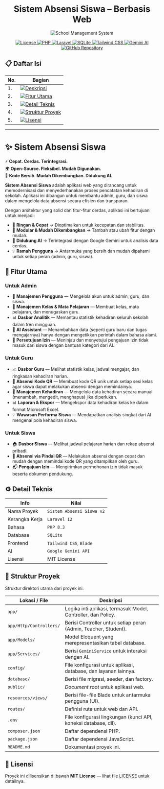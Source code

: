 # <div align='center'>Sistem Absensi Siswa – Berbasis Web</div>

<div align='center'>

![School Management System](https://files.cloudkuimages.guru/images/HFiLkuUz.jpg)

<!-- Project & Social Badges -->
<p align="center">
  <!-- License -->
  <a href="https://opensource.org/licenses/MIT">
    <img src="https://img.shields.io/badge/License-MIT-0A66C2?style=for-the-badge&logo=mit&logoColor=white" alt="License"/>
  </a>
  
  <!-- PHP Version -->
  <a href="https://www.php.net/">
    <img src="https://img.shields.io/badge/PHP-8.3-777BB4?style=for-the-badge&logo=php&logoColor=white" alt="PHP"/>
  </a>

  <!-- Laravel Version -->
  <a href="https://laravel.com/">
    <img src="https://img.shields.io/badge/Laravel-12-FF2D20?style=for-the-badge&logo=laravel&logoColor=white" alt="Laravel"/>
  </a>
  
  <!-- SQLite -->
  <a href="https://www.sqlite.org/index.html">
    <img src="https://img.shields.io/badge/SQLite-Database-003B57?style=for-the-badge&logo=sqlite&logoColor=white" alt="SQLite"/>
  </a>

  <!-- Tailwind CSS -->
  <a href="https://tailwindcss.com/">
    <img src="https://img.shields.io/badge/Tailwind%20CSS-Styling-06B6D4?style=for-the-badge&logo=tailwindcss&logoColor=white" alt="Tailwind CSS"/>
  </a>

  <!-- Gemini AI -->
  <a href="https://gemini.google.com/">
    <img src="https://img.shields.io/badge/Gemini-AI%20Powered-4285F4?style=for-the-badge&logo=google&logoColor=white" alt="Gemini AI"/>
  </a>

  <!-- GitHub Repository -->
  <a href="https://github.com/biezz-2/absensi-siswa-v2">
    <img src="https://img.shields.io/badge/GitHub-Repository-181717?style=for-the-badge&logo=github&logoColor=white" alt="GitHub Repository"/>
  </a>
</p>

</div>

## 📋 Daftar Isi

| No. | Bagian |
|-----|---------|
| 1. | [![Deskripsi](https://img.shields.io/badge/📖-Deskripsi-blue?style=for-the-badge)](#-sistem-absensi-siswa)
| 2. | [![Fitur Utama](https://img.shields.io/badge/📂-Fitur_Utama-green?style=for-the-badge)](#-fitur-utama)
| 3. | [![Detail Teknis](https://img.shields.io/badge/⚙️-Detail_Teknis-purple?style=for-the-badge)](#-detail-teknis)
| 4. | [![Struktur Proyek](https://img.shields.io/badge/🧱-Struktur-yellow?style=for-the-badge)](#-struktur-proyek)
| 5. | [![Lisensi](https://img.shields.io/badge/📜-Lisensi-0A66C2?style=for-the-badge)](#-lisensi)

---

# ✨ Sistem Absensi Siswa

⚡ **Cepat. Cerdas. Terintegrasi.**  
🌍 **Open-Source. Fleksibel. Mudah Digunakan.**  
🔧 **Kode Bersih. Mudah Dikembangkan. Didukung AI.**

**Sistem Absensi Siswa** adalah aplikasi web yang dirancang untuk memodernisasi dan menyederhanakan proses pencatatan kehadiran di sekolah. Aplikasi ini dibangun untuk membantu admin, guru, dan siswa dalam mengelola data absensi secara efisien dan transparan.

Dengan arsitektur yang solid dan fitur-fitur cerdas, aplikasi ini bertujuan untuk menjadi:
- 🚀 **Ringan & Cepat** → Dioptimalkan untuk kecepatan dan stabilitas.
- 🧩 **Modular & Mudah Dikembangkan** → Tambah atau ubah fitur dengan mudah.
- 🤖 **Didukung AI** → Terintegrasi dengan Google Gemini untuk analisis data cerdas.
- 💡 **Ramah Pengguna** → Antarmuka yang bersih dan mudah dipahami untuk setiap peran (admin, guru, siswa).

## 📂 Fitur Utama

### Untuk Admin
- 👤 **Manajemen Pengguna** — Mengelola akun untuk admin, guru, dan siswa.
- 🏫 **Manajemen Kelas & Mata Pelajaran** — Membuat kelas, mata pelajaran, dan menugaskan guru.
- 📊 **Dasbor Analitik** — Memantau statistik kehadiran seluruh sekolah dalam tren mingguan.
- 🤖 **AI Assistant** — Menambahkan data (seperti guru baru dan tugas mengajarnya) hanya dengan mengetikkan perintah dalam bahasa alami.
- 📄 **Persetujuan Izin** — Meninjau dan menyetujui pengajuan izin tidak masuk dari siswa dengan bantuan kategori dari AI.

### Untuk Guru
- 📈 **Dasbor Guru** — Melihat statistik kelas, jadwal mengajar, dan ringkasan kehadiran harian.
- 📱 **Absensi Kode QR** — Membuat kode QR unik untuk setiap sesi kelas agar siswa dapat melakukan absensi dengan memindainya.
- 📝 **Manajemen Kehadiran** — Mengelola data kehadiran secara manual (menambah, mengedit, menghapus) jika diperlukan.
- 📊 **Laporan & Ekspor** — Mengekspor data kehadiran kelas ke dalam format Microsoft Excel.
- 💡 **Wawasan Performa Siswa** — Mendapatkan analisis singkat dari AI mengenai pola kehadiran siswa.

### Untuk Siswa
- 🏠 **Dasbor Siswa** — Melihat jadwal pelajaran harian dan rekap absensi pribadi.
- 📲 **Absensi via Pindai QR** — Melakukan absensi dengan cepat dan mudah dengan memindai kode QR yang ditampilkan oleh guru.
- 📬 **Pengajuan Izin** — Mengirimkan permohonan izin tidak masuk beserta dokumen pendukung.

## ⚙️ Detail Teknis

| Info            | Nilai                              |
|-----------------|------------------------------------|
| Nama Proyek     | `Sistem Absensi Siswa v2`            |
| Kerangka Kerja  | `Laravel 12`                       |
| Bahasa          | `PHP 8.3`                          |
| Database        | `SQLite`                           |
| Frontend        | `Tailwind CSS`, `Blade`            |
| AI              | `Google Gemini API`                |
| Lisensi         | MIT License                        |

## 🧱 Struktur Proyek

Struktur direktori utama dari proyek ini:

| Lokasi / File         | Deskripsi |
|-----------------------|-------------|
| `app/`                | Logika inti aplikasi, termasuk Model, Controller, dan Policy. |
| `app/Http/Controllers/` | Berisi Controller untuk setiap peran (Admin, Teacher, Student). |
| `app/Models/`         | Model Eloquent yang merepresentasikan tabel database. |
| `app/Services/`       | Berisi `GeminiService` untuk interaksi dengan AI. |
| `config/`             | File konfigurasi untuk aplikasi, database, dan layanan lainnya. |
| `database/`           | Berisi file migrasi, seeder, dan factory. |
| `public/`             | *Document root* untuk aplikasi web. |
| `resources/views/`    | Berisi file-file Blade untuk antarmuka pengguna (UI). |
| `routes/`             | Definisi rute untuk web dan API. |
| `.env`                | File konfigurasi lingkungan (kunci API, koneksi database, dll). |
| `composer.json`       | Daftar dependensi PHP. |
| `package.json`        | Daftar dependensi JavaScript. |
| `README.md`           | Dokumentasi proyek ini. |

## 📜 Lisensi

Proyek ini dilisensikan di bawah **MIT License** — lihat file [LICENSE](LICENSE) untuk detailnya.
